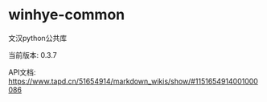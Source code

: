 # winhye-common

文汉python公共库

当前版本: 0.3.7

API文档: https://www.tapd.cn/51654914/markdown_wikis/show/#1151654914001000086
